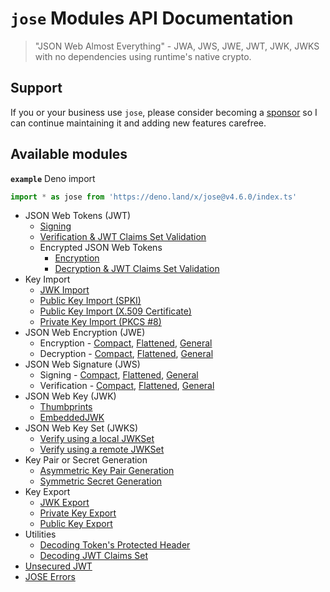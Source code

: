 # `jose` Modules API Documentation

> "JSON Web Almost Everything" - JWA, JWS, JWE, JWT, JWK, JWKS with no dependencies using runtime's native crypto.

## Support

If you or your business use `jose`, please consider becoming a [sponsor][support-sponsor] so I can continue maintaining it and adding new features carefree.

## Available modules

**`example`** Deno import
```js
import * as jose from 'https://deno.land/x/jose@v4.6.0/index.ts'
```

- JSON Web Tokens (JWT)
  - [Signing](https://github.com/panva/jose/blob/v4.6.0/docs/classes/jwt_sign.SignJWT.md#readme)
  - [Verification & JWT Claims Set Validation](https://github.com/panva/jose/blob/v4.6.0/docs/functions/jwt_verify.jwtVerify.md#readme)
  - Encrypted JSON Web Tokens
    - [Encryption](https://github.com/panva/jose/blob/v4.6.0/docs/classes/jwt_encrypt.EncryptJWT.md#readme)
    - [Decryption & JWT Claims Set Validation](https://github.com/panva/jose/blob/v4.6.0/docs/functions/jwt_decrypt.jwtDecrypt.md#readme)
- Key Import
  - [JWK Import](https://github.com/panva/jose/blob/v4.6.0/docs/functions/key_import.importJWK.md#readme)
  - [Public Key Import (SPKI)](https://github.com/panva/jose/blob/v4.6.0/docs/functions/key_import.importSPKI.md#readme)
  - [Public Key Import (X.509 Certificate)](https://github.com/panva/jose/blob/v4.6.0/docs/functions/key_import.importX509.md#readme)
  - [Private Key Import (PKCS #8)](https://github.com/panva/jose/blob/v4.6.0/docs/functions/key_import.importPKCS8.md#readme)
- JSON Web Encryption (JWE)
  - Encryption - [Compact](https://github.com/panva/jose/blob/v4.6.0/docs/classes/jwe_compact_encrypt.CompactEncrypt.md#readme), [Flattened](https://github.com/panva/jose/blob/v4.6.0/docs/classes/jwe_flattened_encrypt.FlattenedEncrypt.md#readme), [General](https://github.com/panva/jose/blob/v4.6.0/docs/classes/jwe_general_encrypt.GeneralEncrypt.md#readme)
  - Decryption - [Compact](https://github.com/panva/jose/blob/v4.6.0/docs/functions/jwe_compact_decrypt.compactDecrypt.md#readme), [Flattened](https://github.com/panva/jose/blob/v4.6.0/docs/functions/jwe_flattened_decrypt.flattenedDecrypt.md#readme), [General](https://github.com/panva/jose/blob/v4.6.0/docs/functions/jwe_general_decrypt.generalDecrypt.md#readme)
- JSON Web Signature (JWS)
  - Signing - [Compact](https://github.com/panva/jose/blob/v4.6.0/docs/classes/jws_compact_sign.CompactSign.md#readme), [Flattened](https://github.com/panva/jose/blob/v4.6.0/docs/classes/jws_flattened_sign.FlattenedSign.md#readme), [General](https://github.com/panva/jose/blob/v4.6.0/docs/classes/jws_general_sign.GeneralSign.md#readme)
  - Verification - [Compact](https://github.com/panva/jose/blob/v4.6.0/docs/functions/jws_compact_verify.compactVerify.md#readme), [Flattened](https://github.com/panva/jose/blob/v4.6.0/docs/functions/jws_flattened_verify.flattenedVerify.md#readme), [General](https://github.com/panva/jose/blob/v4.6.0/docs/functions/jws_general_verify.generalVerify.md#readme)
- JSON Web Key (JWK)
  - [Thumbprints](https://github.com/panva/jose/blob/v4.6.0/docs/functions/jwk_thumbprint.calculateJwkThumbprint.md#readme)
  - [EmbeddedJWK](https://github.com/panva/jose/blob/v4.6.0/docs/functions/jwk_embedded.EmbeddedJWK.md#readme)
- JSON Web Key Set (JWKS)
  - [Verify using a local JWKSet](https://github.com/panva/jose/blob/v4.6.0/docs/functions/jwks_local.createLocalJWKSet.md#readme)
  - [Verify using a remote JWKSet](https://github.com/panva/jose/blob/v4.6.0/docs/functions/jwks_remote.createRemoteJWKSet.md#readme)
- Key Pair or Secret Generation
  - [Asymmetric Key Pair Generation](https://github.com/panva/jose/blob/v4.6.0/docs/functions/key_generate_key_pair.generateKeyPair.md#readme)
  - [Symmetric Secret Generation](https://github.com/panva/jose/blob/v4.6.0/docs/functions/key_generate_secret.generateSecret.md#readme)
- Key Export
  - [JWK Export](https://github.com/panva/jose/blob/v4.6.0/docs/functions/key_export.exportJWK.md#readme)
  - [Private Key Export](https://github.com/panva/jose/blob/v4.6.0/docs/functions/key_export.exportPKCS8.md#readme)
  - [Public Key Export](https://github.com/panva/jose/blob/v4.6.0/docs/functions/key_export.exportSPKI.md#readme)
- Utilities
  - [Decoding Token's Protected Header](https://github.com/panva/jose/blob/v4.6.0/docs/functions/util_decode_protected_header.decodeProtectedHeader.md#readme)
  - [Decoding JWT Claims Set](https://github.com/panva/jose/blob/v4.6.0/docs/functions/util_decode_jwt.decodeJwt.md#readme)
- [Unsecured JWT](https://github.com/panva/jose/blob/v4.6.0/docs/classes/jwt_unsecured.UnsecuredJWT.md#readme)
- [JOSE Errors](https://github.com/panva/jose/blob/v4.6.0/docs/modules/util_errors.md#readme)

[support-sponsor]: https://github.com/sponsors/panva
